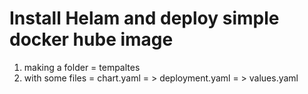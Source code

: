 # Install Helam and deploy simple docker hube image 
1. making a folder = tempaltes
2. with some files = chart.yaml = > deployment.yaml = > values.yaml
   
